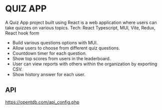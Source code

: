 # QUIZ APP

A Quiz App project built using React is a web application where users can take quizzes on various topics.
Tech: React Typescript, MUI, Vite, Redux, React hook form

- Build various questions options with MUI.
- Allow users to choose from different quiz questions.
- Countdown timer for each question.
- Show top scores from users in the leaderboard.
- User can view reports with others within the organization by exporting CSV.
- Show history answer for each user.

## API
https://opentdb.com/api_config.php